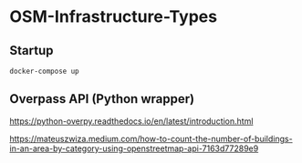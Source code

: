 # OSM-Infrastructure-Types

## Startup

 `docker-compose up`

## Overpass API (Python wrapper)
https://python-overpy.readthedocs.io/en/latest/introduction.html

https://mateuszwiza.medium.com/how-to-count-the-number-of-buildings-in-an-area-by-category-using-openstreetmap-api-7163d77289e9
